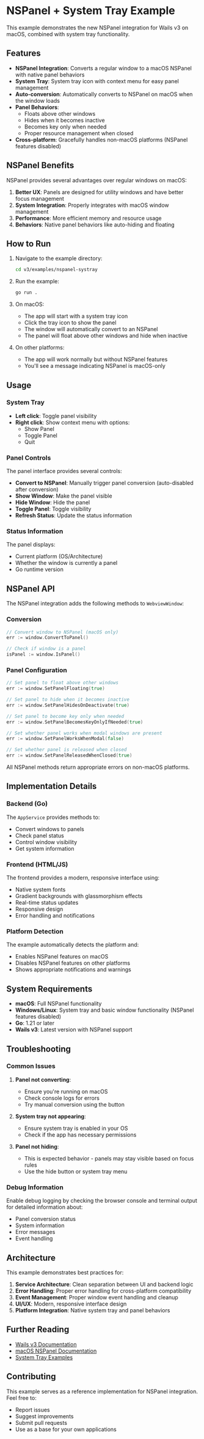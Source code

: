 # NSPanel + System Tray Example

This example demonstrates the new NSPanel integration for Wails v3 on macOS, combined with system tray functionality.

## Features

- **NSPanel Integration**: Converts a regular window to a macOS NSPanel with native panel behaviors
- **System Tray**: System tray icon with context menu for easy panel management
- **Auto-conversion**: Automatically converts to NSPanel on macOS when the window loads
- **Panel Behaviors**: 
  - Floats above other windows
  - Hides when it becomes inactive
  - Becomes key only when needed
  - Proper resource management when closed
- **Cross-platform**: Gracefully handles non-macOS platforms (NSPanel features disabled)

## NSPanel Benefits

NSPanel provides several advantages over regular windows on macOS:

1. **Better UX**: Panels are designed for utility windows and have better focus management
2. **System Integration**: Properly integrates with macOS window management
3. **Performance**: More efficient memory and resource usage
4. **Behaviors**: Native panel behaviors like auto-hiding and floating

## How to Run

1. Navigate to the example directory:
   ```bash
   cd v3/examples/nspanel-systray
   ```

2. Run the example:
   ```bash
   go run .
   ```

3. On macOS:
   - The app will start with a system tray icon
   - Click the tray icon to show the panel
   - The window will automatically convert to an NSPanel
   - The panel will float above other windows and hide when inactive

4. On other platforms:
   - The app will work normally but without NSPanel features
   - You'll see a message indicating NSPanel is macOS-only

## Usage

### System Tray

- **Left click**: Toggle panel visibility
- **Right click**: Show context menu with options:
  - Show Panel
  - Toggle Panel
  - Quit

### Panel Controls

The panel interface provides several controls:

- **Convert to NSPanel**: Manually trigger panel conversion (auto-disabled after conversion)
- **Show Window**: Make the panel visible
- **Hide Window**: Hide the panel
- **Toggle Panel**: Toggle visibility
- **Refresh Status**: Update the status information

### Status Information

The panel displays:
- Current platform (OS/Architecture)
- Whether the window is currently a panel
- Go runtime version

## NSPanel API

The NSPanel integration adds the following methods to `WebviewWindow`:

### Conversion
```go
// Convert window to NSPanel (macOS only)
err := window.ConvertToPanel()

// Check if window is a panel
isPanel := window.IsPanel()
```

### Panel Configuration
```go
// Set panel to float above other windows
err := window.SetPanelFloating(true)

// Set panel to hide when it becomes inactive
err := window.SetPanelHidesOnDeactivate(true)

// Set panel to become key only when needed
err := window.SetPanelBecomesKeyOnlyIfNeeded(true)

// Set whether panel works when modal windows are present
err := window.SetPanelWorksWhenModal(false)

// Set whether panel is released when closed
err := window.SetPanelReleasedWhenClosed(true)
```

All NSPanel methods return appropriate errors on non-macOS platforms.

## Implementation Details

### Backend (Go)

The `AppService` provides methods to:
- Convert windows to panels
- Check panel status
- Control window visibility
- Get system information

### Frontend (HTML/JS)

The frontend provides a modern, responsive interface using:
- Native system fonts
- Gradient backgrounds with glassmorphism effects
- Real-time status updates
- Responsive design
- Error handling and notifications

### Platform Detection

The example automatically detects the platform and:
- Enables NSPanel features on macOS
- Disables NSPanel features on other platforms
- Shows appropriate notifications and warnings

## System Requirements

- **macOS**: Full NSPanel functionality
- **Windows/Linux**: System tray and basic window functionality (NSPanel features disabled)
- **Go**: 1.21 or later
- **Wails v3**: Latest version with NSPanel support

## Troubleshooting

### Common Issues

1. **Panel not converting**: 
   - Ensure you're running on macOS
   - Check console logs for errors
   - Try manual conversion using the button

2. **System tray not appearing**:
   - Ensure system tray is enabled in your OS
   - Check if the app has necessary permissions

3. **Panel not hiding**:
   - This is expected behavior - panels may stay visible based on focus rules
   - Use the hide button or system tray menu

### Debug Information

Enable debug logging by checking the browser console and terminal output for detailed information about:
- Panel conversion status
- System information
- Error messages
- Event handling

## Architecture

This example demonstrates best practices for:

1. **Service Architecture**: Clean separation between UI and backend logic
2. **Error Handling**: Proper error handling for cross-platform compatibility
3. **Event Management**: Proper window event handling and cleanup
4. **UI/UX**: Modern, responsive interface design
5. **Platform Integration**: Native system tray and panel behaviors

## Further Reading

- [Wails v3 Documentation](https://v3.wails.io/)
- [macOS NSPanel Documentation](https://developer.apple.com/documentation/appkit/nspanel)
- [System Tray Examples](../systray-basic/)

## Contributing

This example serves as a reference implementation for NSPanel integration. Feel free to:
- Report issues
- Suggest improvements
- Submit pull requests
- Use as a base for your own applications